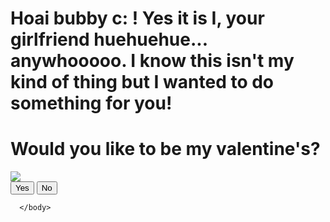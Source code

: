 <!DOCTYPE html>
<html lang="en">
    <head>
        <link rel="stylesheet" href=".styles.css">
    </head>
    <body>
        <div class="container">
          <div >
              <h1 class = "header_text">Hoai bubby c: ! Yes it is I, your girlfriend huehuehue... anywhooooo. I know this isn't my kind of thing but I wanted to do something for you!</h1>
              <h1 class = "header_text">Would you like to be my valentine's?</h1>
          </div>
          <div class="gif_animevalentine">
              <img src="https://tenor.com/view/anime-thanks-love-pink-gif-19009040">
          </div>
          <div class = "buttons">
              <button class="btn" id = "yesButton" onclick="nextPage()">Yes</button>
              <button class="btn" id ="noButton" onmouseover="moveButton()" onclick="moveButton()">No</button>
              <script>
                  function nextPage() {
                      window.location.href = "yes.html";
                  }
                  function moveButton() {
                      var x = Math.random() * (window.innerWidth - document.getElementById('noButton').offsetWidth) - 85;
                      var y = Math.random() * (window.innerHeight - document.getElementById('noButton').offsetHeight) - 48;
                      document.getElementById('noButton').style.left = '${x}px';
                      document.getElementById('noButton').style.top = '${y}px';
                  }
              </script>
          </div>

      </body>
  </html>             
